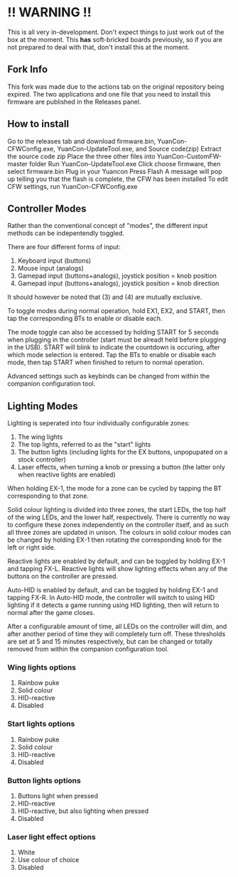 # !! WARNING !!
This is all very in-development. Don't expect things to just work out of the box at the moment. This **has** soft-bricked boards previously, so if you are not prepared to deal with that, don't install this at the moment.

## Fork Info 
This fork was made due to the actions tab on the original repository being expired. The two applications and one file that you need to install this firmware are published in the Releases panel.

## How to install 
Go to the releases tab and download firmware.bin, YuanCon-CFWConfig.exe, YuanCon-UpdateTool.exe, and Source code(zip)
Extract the source code zip 
Place the three other files into YuanCon-CustomFW-master folder
Run YuanCon-UpdateTool.exe
Click choose firmware, then select firmware.bin
Plug in your Yuancon
Press Flash
A message will pop up telling you that the flash is complete, the CFW has been installed 
To edit CFW settings, run YuanCon-CFWConfig.exe
## Controller Modes
Rather than the conventional concept of "modes", the different input methods can be indepentendly toggled.

There are four different forms of input:
1. Keyboard input (buttons)
2. Mouse input (analogs)
3. Gamepad input (buttons+analogs), joystick position = knob position
4. Gamepad input (buttons+analogs), joystick position = knob direction

It should however be noted that (3) and (4) are mutually exclusive.

To toggle modes during normal operation, hold EX1, EX2, and START, then tap the corresponding BTs to enable or disable each.

The mode toggle can also be accessed by holding START for 5 seconds when plugging in the controller (start must be alreadt held before plugging in the USB). START will blink to indicate the countdown is occuring, after which mode selection is entered. Tap the BTs to enable or disable each mode, then tap START when finished to return to normal operation.

Advanced settings such as keybinds can be changed from within the companion configuration tool.

## Lighting Modes
Lighting is seperated into four individually configurable zones:
1. The wing lights
2. The top lights, referred to as the "start" lights
3. The button lights (including lights for the EX buttons, unpopupated on a stock controller)
4. Laser effects, when turning a knob or pressing a button (the latter only when reactive lights are enabled)

When holding EX-1, the mode for a zone can be cycled by tapping the BT corresponding to that zone.

Solid colour lighting is divided into three zones, the start LEDs, the top half of the wing LEDs, and the lower half, respectively. There is currently no way to configure these zones independently on the controller itself, and as such all three zones are updated in unison. The colours in solid colour modes can be changed by holding EX-1 then rotating the corresponding knob for the left or right side.

Reactive lights are enabled by default, and can be toggled by holding EX-1 and tapping FX-L. Reactive lights will show lighting effects when any of the buttons on the controller are pressed.

Auto-HID is enabled by default, and can be toggled by holding EX-1 and tapping FX-R. In Auto-HID mode, the controller will switch to using HID lighting if it detects a game running using HID lighting, then will return to normal after the game closes.

After a configurable amount of time, all LEDs on the controller will dim, and after another period of time they will completely turn off. These thresholds are set at 5 and 15 minutes respectively, but can be changed or totally removed from within the companion configuration tool.

### Wing lights options
1. Rainbow puke
2. Solid colour
3. HID-reactive
4. Disabled

### Start lights options
1. Rainbow puke
2. Solid colour
3. HID-reactive
4. Disabled

### Button lights options
1. Buttons light when pressed
2. HID-reactive
3. HID-reactive, but also lighting when pressed
4. Disabled

### Laser light effect options
1. White
2. Use colour of choice
3. Disabled
